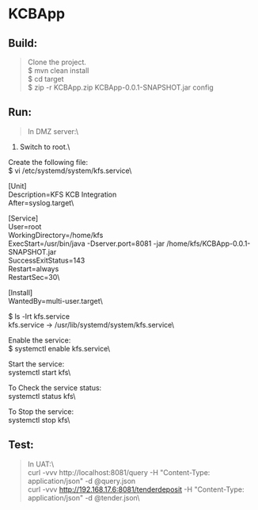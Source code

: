 # KCBApp

## Build: ##
      
>Clone the project.\
$ mvn clean install\
$ cd target\
$ zip -r KCBApp.zip KCBApp-0.0.1-SNAPSHOT.jar config


## Run: ##

>In DMZ server:\
1. Switch to root.\

Create the following file:\
$ vi /etc/systemd/system/kfs.service\

[Unit]\
Description=KFS KCB Integration\
After=syslog.target\

[Service]\
User=root\
WorkingDirectory=/home/kfs\
ExecStart=/usr/bin/java -Dserver.port=8081 -jar /home/kfs/KCBApp-0.0.1-SNAPSHOT.jar\
SuccessExitStatus=143\
Restart=always\
RestartSec=30\

[Install]\
WantedBy=multi-user.target\

$ ls -lrt kfs.service\
kfs.service -> /usr/lib/systemd/system/kfs.service\

Enable the service:\
$ systemctl enable kfs.service\

Start the service:\
systemctl start kfs\

To Check the service status:\
systemctl status kfs\

To Stop the service:\
systemctl stop kfs\

## Test: ##
    
>In UAT:\  
curl -vvv http://localhost:8081/query -H "Content-Type: application/json" -d @query.json\
curl -vvv http://192.168.17.6:8081/tenderdeposit -H "Content-Type: application/json" -d @tender.json\

